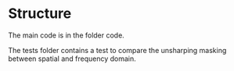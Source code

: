 # Structure

The main code is in the folder code.

The tests folder contains a test to compare the unsharping masking between spatial and frequency domain.

